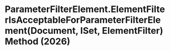 # ParameterFilterElement.ElementFilterIsAcceptableForParameterFilterElement(Document, ISet<ElementId>, ElementFilter) Method (2026)

﻿